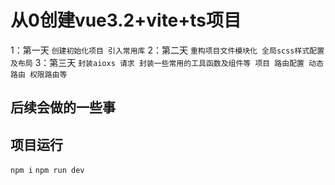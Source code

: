 # 从0创建vue3.2+vite+ts项目

1：第一天
`
创建初始化项目
引入常用库
`
2：第二天
`
重构项目文件模块化
全局scss样式配置 及布局
`
3：第三天
`
封装aioxs 请求
封装一些常用的工具函数及组件等
项目 路由配置 动态路由 权限路由等
`

## 后续会做的一些事


## 项目运行

`npm i`
`npm run dev `



